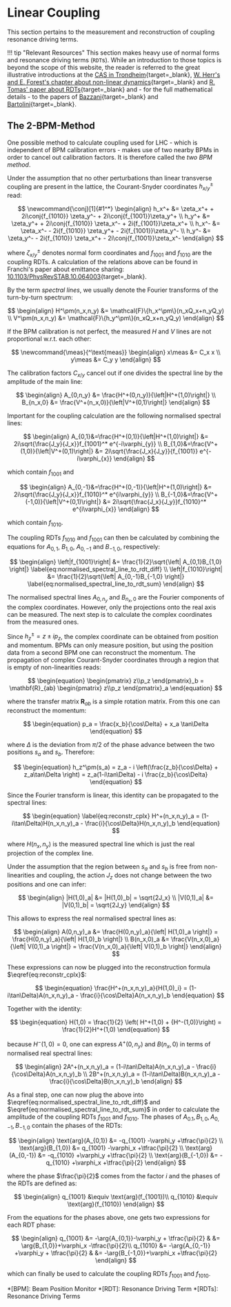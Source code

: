 # Linear Coupling

This section pertains to the measurement and reconstruction of coupling resonance driving terms.

!!! tip "Relevant Resources"
    This section makes heavy use of normal forms and resonance driving terms (`RDT`s).
    While an introduction to those topics is beyond the scope of this website, the reader is referred to the great illustrative introductions at the
    [CAS in Trondheim][herr_cas]{target=\_blank},
    [W. Herr's and E. Forest's chapter about non-linear dynamics][herr_forest_nf]{target=\_blank} and
    [R. Tomas' paper about RDTs][tomas_rdt]{target=\_blank}
    and - for the full mathematical details - to the papers of [Bazzani][bazzani_normal_form]{target=\_blank}
    and [Bartolini][bartolini_normal_form]{target=\_blank}.


## The 2-BPM-Method

One possible method to calculate coupling used for LHC - which is independent of BPM calibration errors - makes use of two nearby BPMs in order to cancel out calibration factors. 
It is therefore called the _two BPM method_.

Under the assumption that no other perturbations than linear transverse coupling are present in the lattice, the Courant-Snyder coordinates $h_{x/y}^\pm$ read:

$$
\newcommand{\conj}[1]{#1^*}
\begin{align}
 h_x^+ &= \zeta_x^+ + 2i\conj{f_{1010}} \zeta_y^- + 2i\conj{f_{1001}}\zeta_y^+  \\
    h_y^+ &= \zeta_y^+ + 2i\conj{f_{1010}} \zeta_x^- + 2i{f_{1001}}\zeta_x^+  \\
    h_x^- &= \zeta_x^- - 2i{f_{1010}} \zeta_y^+ - 2i{f_{1001}}\zeta_y^-   \\
    h_y^- &= \zeta_y^- - 2i{f_{1010}} \zeta_x^+ - 2i\conj{f_{1001}}\zeta_x^-
\end{align}
$$

where $\zeta_{x/y}^\pm$ denotes normal form coordinates and $f_{1001}$ and $f_{1010}$ are the coupling RDTs. 
A calculation of the relations above can be found in Franchi's paper about emittance sharing: [10.1103/PhysRevSTAB.10.064003][franchi_emittance_sharing]{target=\_blank}.

By the term _spectral lines_, we usually denote the Fourier transforms of the turn-by-turn spectrum:

$$
\begin{align}
    H^\pm(n_x,n_y) &= \mathcal{F}\{h_x^\pm\}(n_xQ_x+n_yQ_y) \\
    V^\pm(n_x,n_y) &= \mathcal{F}\{h_y^\pm\}(n_xQ_x+n_yQ_y) 
\end{align}
$$

If the BPM calibration is not perfect, the measured $H$ and $V$ lines are not proportional w.r.t. each other:

$$
\newcommand{\meas}{^\text{meas}}
\begin{align}
   x\meas &= C_x x \\
   y\meas &= C_y y
\end{align}
$$

The calibration factors $C_{x/y}$ cancel out if one divides the spectral line by the amplitude of the main line:

$$
\begin{align}
    A_{0,n_y} &= \frac{H^+(0,n_y)}{\left|H^+(1,0)\right|} \\
    B_{n_x,0} &= \frac{V^+(n_x,0)}{\left|V^+(0,1)\right|} 
\end{align}
$$

Important for the coupling calculation are the following normalised spectral lines:

$$
\begin{align}
    A_{0,1}&=\frac{H^+(0,1)}{\left|H^+(1,0)\right|}
      &= 2i\sqrt{\frac{J_y}{J_x}}f_{1001}^* e^{-i\varphi_{y}}
      \\
    B_{1,0}&=\frac{V^+(1,0)}{\left|V^+(0,1)\right|}
      &= 2i\sqrt{\frac{J_x}{J_y}}{f_{1001}} e^{-i\varphi_{x}}
\end{align}
$$

which contain $f_{1001}$ and

$$
\begin{align}
    A_{0,-1}&=\frac{H^+(0,-1)}{\left|H^+(1,0)\right|}
      &= 2i\sqrt{\frac{J_y}{J_x}}f_{1010}^* e^{i\varphi_{y}}
    \\
    B_{-1,0}&=\frac{V^+(-1,0)}{\left|V^+(0,1)\right|}
      &= 2i\sqrt{\frac{J_x}{J_y}}f_{1010}^* e^{i\varphi_{x}}
\end{align}
$$

which contain $f_{1010}$.

The coupling RDTs $f_{1010}$ and $f_{1001}$ can then be calculated by combining the equations for $A_{0,1}$, $B_{1,0}$, $A_{0,-1}$ and $B_{-1,0}$, respectively:

$$
\begin{align}
    \left|f_{1001}\right| &= \frac{1}{2}\sqrt{\left| A_{0,1}B_{1,0} \right|}
\label{eq:normalised_spectral_line_to_rdt_diff} \\
    \left|f_{1010}\right| &= \frac{1}{2}\sqrt{\left| A_{0,-1}B_{-1,0} \right|}
\label{eq:normalised_spectral_line_to_rdt_sum}
\end{align}
$$

The normalised spectral lines $A_{0,n_y}$ and $B_{n_x,0}$ are the Fourier components of the complex coordinates.
However, only the projections onto the real axis can be measured. 
The next step is to calculate the complex coordinates from the measured ones.

Since $h_z^\pm = z \pm ip_z$, the complex coordinate can be obtained from position and momentum.
BPMs can only measure position, but using the position data from a second BPM one can reconstruct the momentum.
The propagation of complex Courant-Snyder coordinates through a region that is empty of non-linearities reads:

$$
\begin{equation}
    \begin{pmatrix}
        z\\p_z
    \end{pmatrix}_b = \mathbf{R}_{ab}
    \begin{pmatrix}
        z\\p_z
    \end{pmatrix}_a
\end{equation}
$$

where the transfer matrix $\mathbf{R}_{ab}$ is a simple rotation matrix.
From this one can reconstruct the momentum:

$$
\begin{equation}
    p_a = \frac{x_b}{\cos\Delta} + x_a \tan\Delta
\end{equation}
$$

where $\Delta$ is the deviation from $\pi/2$ of the phase advance between the two positions $s_a$ and $s_b$.
Therefore:

$$
\begin{equation}
    h_z^\pm(s_a) = z_a - i \left(\frac{z_b}{\cos\Delta} + z_a\tan\Delta \right) = z_a(1-i\tan\Delta) - i \frac{z_b}{\cos\Delta}
\end{equation}
$$

Since the Fourier transform is linear, this identity can be propagated to the spectral lines:

$$
\begin{equation}
\label{eq:reconstr_cplx}
    H^+(n_x,n_y)_a = (1-i\tan\Delta)H(n_x,n_y)_a - \frac{i}{\cos\Delta}H(n_x,n_y)_b
\end{equation}
$$

where $H(n_x,n_y)$ is the measured spectral line which is just the real projection of the complex line.

Under the assumption that the region between $s_a$ and $s_b$ is free from non-linearities and coupling, the action $J_z$ does not change between the two positions and one can infer:

$$
\begin{align}
    |H(1,0)_a| &= |H(1,0)_b| = \sqrt{2J_x} \\
    |V(0,1)_a| &= |V(0,1)_b| = \sqrt{2J_y}
\end{align}
$$

This allows to express the real normalised spectral lines as:

$$
\begin{align}
    A(0,n_y)_a &= \frac{H(0,n_y)_a}{\left| H(1,0)_a \right|} = \frac{H(0,n_y)_a}{\left| H(1,0)_b \right|} \\
    B(n_x,0)_a &= \frac{V(n_x,0)_a}{\left| V(0,1)_a \right|} = \frac{V(n_x,0)_a}{\left| V(0,1)_b \right|} 
\end{align}
$$

These expressions can now be plugged into the reconstruction formula $\eqref{eq:reconstr_cplx}$:

$$
\begin{equation}
    \frac{H^+(n_x,n_y)_a}{H(1,0)_i} = (1-i\tan\Delta)A(n_x,n_y)_a - \frac{i}{\cos\Delta}A(n_x,n_y)_b
\end{equation}
$$

Together with the identity:

$$
\begin{equation}
    H(1,0) = \frac{1}{2} \left( H^+(1,0) + {H^-(1,0)}\right) = \frac{1}{2}H^+(1,0)
\end{equation}
$$

because $H^-(1,0) = 0$, one can express $A^+(0,n_y)$ and $B(n_x, 0)$ in terms of normalised real spectral lines:

$$
\begin{align}
    2A^+(n_x,n_y)_a = (1-i\tan\Delta)A(n_x,n_y)_a - \frac{i}{\cos\Delta}A(n_x,n_y)_b \\
    2B^+(n_x,n_y)_a = (1-i\tan\Delta)B(n_x,n_y)_a - \frac{i}{\cos\Delta}B(n_x,n_y)_b
\end{align}
$$

As a final step, one can now plug the above into $\eqref{eq:normalised_spectral_line_to_rdt_diff}$ and $\eqref{eq:normalised_spectral_line_to_rdt_sum}$ in order to calculate the amplitude of the coupling RDTs $f_{1001}$ and $f_{1010}$.
The phases of $A_{0.1},\,B_{1,0},\,A_{0,-1},\,B_{-1,0}$ contain the phases of the RDTs:

$$
\begin{align}
  \text{arg}(A_{0,1}) &= -q_{1001} -\varphi_y +\tfrac{\pi}{2} \\
  \text{arg}(B_{1,0}) &= q_{1001} -\varphi_x +\tfrac{\pi}{2} \\
  \text{arg}(A_{0,-1}) &= -q_{1010} +\varphi_y +\tfrac{\pi}{2} \\
  \text{arg}(B_{-1,0}) &= -q_{1010} +\varphi_x +\tfrac{\pi}{2}
\end{align}
$$

where the phase $\frac{\pi}{2}$ comes from the factor $i$ and the phases of the RDTs are defined as:

$$
\begin{align}
  q_{1001} &\equiv \text{arg}(f_{1001})\\
  q_{1010} &\equiv \text{arg}(f_{1010})
\end{align}
$$

From the equations for the phases above, one gets two expressions for each RDT phase:

$$
\begin{align}
  q_{1001} &= -\arg{A_{0,1}}-\varphi_y + \tfrac{\pi}{2} & &= \arg{B_{1,0}}+\varphi_x -\tfrac{\pi}{2}\\
  q_{1010} &= -\arg{A_{0,-1}} +\varphi_y + \tfrac{\pi}{2} & &= -\arg{B_{-1,0}}+\varphi_x +\tfrac{\pi}{2}
\end{align}
$$

which can finally be used to calculate the coupling RDTs $f_{1001}$ and $f_{1010}$.

*[BPM]: Beam Position Monitor
*[RDT]: Resonance Driving Term
*[RDTs]: Resonance Driving Terms

[franchi_emittance_sharing]: https://inspirehep.net/files/14639a62394d4ce17ea972088f685d91
[bazzani_normal_form]: https://inspirehep.net/literature/373560
[bartolini_normal_form]: https://cds.cern.ch/record/333077
[herr_cas]: https://cds.cern.ch/record/1507631
[herr_forest_nf]: https://cds.cern.ch/record/2743949/files/Herr-Forest2020_Chapter_Non-linearDynamicsInAccelerato%20(1).pdf
[tomas_rdt]: https://inspirehep.net/literature/680877